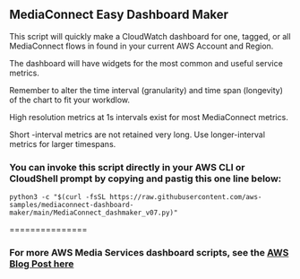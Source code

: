## MediaConnect Easy Dashboard Maker

This script will quickly make a CloudWatch dashboard for one, tagged, or all MediaConnect flows in found in your current AWS Account and Region. 

The dashboard will have widgets for the most common and useful service metrics.

Remember to alter the time interval (granularity)  and time span (longevity)  of the chart to fit your workdlow.

High resolution metrics at 1s intervals exist for most MediaConnect metrics.

Short -interval metrics are not retained very long.  Use longer-interval metrics for larger timespans.

### You can invoke this script directly in your AWS CLI or CloudShell prompt by copying and pastig this one line below:

```
python3 -c "$(curl -fsSL https://raw.githubusercontent.com/aws-samples/mediaconnect-dashboard-maker/main/MediaConnect_dashmaker_v07.py)"
```

===============

### For more AWS Media Services dashboard scripts, see the [AWS Blog Post here](https://aws-blogs-prod.amazon.com/media/cs-quick-and-easy-media-services-dashboards/)
